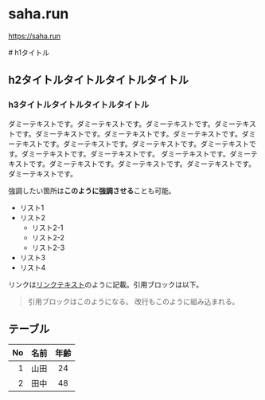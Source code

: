 # saha.run
https://saha.run

<!-- マークダウン記述箇所 -->
<main class="l-main-editer js-markdown-editer">
# h1タイトル

## h2タイトルタイトルタイトルタイトル

### h3タイトルタイトルタイトルタイトル

ダミーテキストです。ダミーテキストです。ダミーテキストです。ダミーテキストです。ダミーテキストです。ダミーテキストです。ダミーテキストです。ダミーテキストです。ダミーテキストです。ダミーテキストです。ダミーテキストです。ダミーテキストです。ダミーテキストです。
ダミーテキストです。ダミーテキストです。ダミーテキストです。ダミーテキストです。ダミーテキストです。ダミーテキストです。

強調したい箇所は**このように強調させる**ことも可能。

- リスト1
- リスト2
    - リスト2-1
    - リスト2-2
    - リスト2-3
- リスト3
- リスト4

リンクは[リンクテキスト](https://yurukei-career.com/)のように記載。引用ブロックは以下。

> 引用ブロックはこのようになる。
改行もこのように組み込まれる。

## テーブル

| No | 名前 | 年齢 |
|---:|----:|:----:|
| 1  | 山田 |  24 |
| 2  | 田中 |  48 |

</main>
<!-- /マークダウン記述箇所 -->

